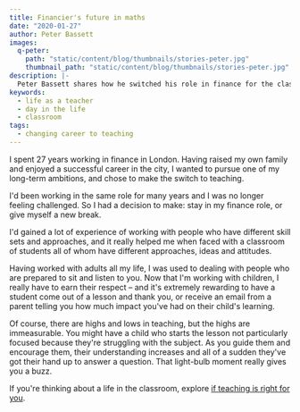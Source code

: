 ```yaml
---
title: Financier's future in maths
date: "2020-01-27"
author: Peter Bassett
images:
  q-peter:
    path: "static/content/blog/thumbnails/stories-peter.jpg"
    thumbnail_path: "static/content/blog/thumbnails/stories-peter.jpg"
description: |-
  Peter Bassett shares how he switched his role in finance for the classroom.
keywords:
  - life as a teacher
  - day in the life
  - classroom
tags:
  - changing career to teaching
---
```


I spent 27 years working in finance in London. Having raised my own family and enjoyed a successful career in the city, I wanted to pursue one of my long-term ambitions, and chose to make the switch to teaching.

I'd been working in the same role for many years and I was no longer feeling challenged. So I had a decision to make: stay in my finance role, or give myself a new break.

I'd gained a lot of experience of working with people who have different skill sets and approaches, and it really helped me when faced with a classroom of students all of whom have different approaches, ideas and attitudes.

Having worked with adults all my life, I was used to dealing with people who are prepared to sit and listen to you. Now that I'm working with children, I really have to earn their respect – and it's extremely rewarding to have a student come out of a lesson and thank you, or receive an email from a parent telling you how much impact you've had on their child's learning.

Of course, there are highs and lows in teaching, but the highs are immeasurable. You might have a child who starts the lesson not particularly focused because they're struggling with the subject. As you guide them and encourage them, their understanding increases and all of a sudden they've got their hand up to answer a question. That light-bulb moment really gives you a buzz.

If you're thinking about a life in the classroom, explore [if teaching is right for you](/is-teaching-right-for-me).

